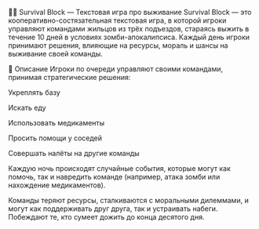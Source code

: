 🧟‍♂️ Survival Block — Текстовая игра про выживание
Survival Block — это кооперативно-состязательная текстовая игра, в которой игроки управляют командами жильцов из трёх подъездов, стараясь выжить в течение 10 дней в условиях зомби-апокалипсиса. Каждый день игроки принимают решения, влияющие на ресурсы, мораль и шансы на выживание своей команды.

📜 Описание
Игроки по очереди управляют своими командами, принимая стратегические решения:

Укреплять базу

Искать еду

Использовать медикаменты

Просить помощи у соседей

Совершать налёты на другие команды

Каждую ночь происходят случайные события, которые могут как помочь, так и навредить команде (например, атака зомби или нахождение медикаментов).

Команды теряют ресурсы, сталкиваются с моральными дилеммами, и могут как поддерживать друг друга, так и устраивать набеги. Побеждают те, кто сумеет дожить до конца десятого дня.

